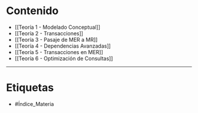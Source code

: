 # Contenido

- [[Teoría 1 - Modelado Conceptual]] 
- [[Teoría 2 - Transacciones]]
- [[Teoría 3 - Pasaje de MER a MR]]
- [[Teoría 4 - Dependencias Avanzadas]]
- [[Teoría 5 - Transacciones en MER]]
- [[Teoría 6 - Optimización de Consultas]]

***
# Etiquetas
- #Índice_Materia